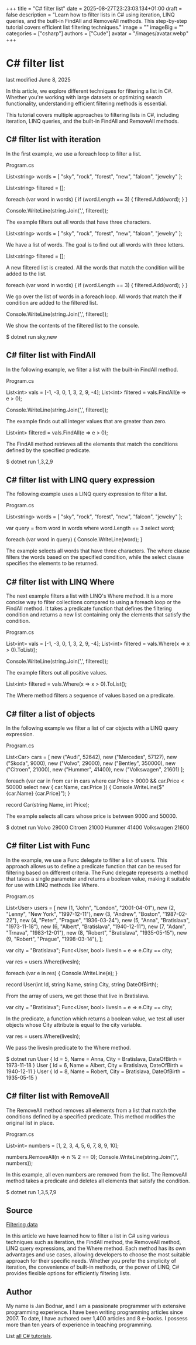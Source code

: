 +++
title = "C# filter list"
date = 2025-08-27T23:23:03.134+01:00
draft = false
description = "Learn how to filter lists in C# using
iteration, LINQ queries, and the built-in FindAll and RemoveAll methods. This
step-by-step tutorial covers efficient list filtering techniques."
image = ""
imageBig = ""
categories = ["csharp"]
authors = ["Cude"]
avatar = "/images/avatar.webp"
+++

# C# filter list

last modified June 8, 2025

 

In this article, we explore different techniques for filtering a list in C#.
Whether you're working with large datasets or optimizing search functionality,
understanding efficient filtering methods is essential.

This tutorial covers multiple approaches to filtering lists in C#, including
iteration, LINQ queries, and the built-in FindAll and
RemoveAll methods. 

## C# filter list with iteration

In the first example, we use a foreach loop to filter a list.

Program.cs
  

List&lt;string&gt; words = [ "sky", "rock", "forest", "new",
    "falcon", "jewelry" ];

List&lt;string&gt; filtered = [];

foreach (var word in words)
{
    if (word.Length == 3)
    {
        filtered.Add(word);
    }
}

Console.WriteLine(string.Join(',', filtered));

The example filters out all words that have three characters.

List&lt;string&gt; words = [ "sky", "rock", "forest", "new",
    "falcon", "jewelry" ];

We have a list of words. The goal is to find out all words with three letters.

List&lt;string&gt; filtered = [];

A new filtered list is created. All the words that match the
condition will be added to the list.

foreach (var word in words)
{
    if (word.Length == 3)
    {
        filtered.Add(word);
    }
}

We go over the list of words in a foreach loop. All words that
match the if condition are added to the filtered list.

Console.WriteLine(string.Join(',', filtered));

We show the contents of the filtered list to the console.

$ dotnet run
sky,new

## C# filter list with FindAll

In the following example, we filter a list with the built-in FindAll
method.

Program.cs
  

List&lt;int&gt; vals = [-1, -3, 0, 1, 3, 2, 9, -4];
List&lt;int&gt; filtered = vals.FindAll(e =&gt; e &gt; 0);

Console.WriteLine(string.Join(',', filtered));

The example finds out all integer values that are greater than zero.

List&lt;int&gt; filtered = vals.FindAll(e =&gt; e &gt; 0);

The FindAll method retrieves all the elements that match the
conditions defined by the specified predicate.

$ dotnet run
1,3,2,9

## C# filter list with LINQ query expression

The following example uses a LINQ query expression to filter a list.

Program.cs
  

List&lt;string&gt; words = [ "sky", "rock", "forest", "new",
        "falcon", "jewelry" ];

var query = from word in words
            where word.Length == 3
            select word;

foreach (var word in query)
{
    Console.WriteLine(word);
}

The example selects all words that have three characters. The where
clause filters the words based on the specified condition, while the
select clause specifies the elements to be returned.

## C# filter list with LINQ Where

The next example filters a list with LINQ's Where method.
It is a more concise way to filter collections compared to using a
foreach loop or the FindAll method. It takes a
predicate function that defines the filtering condition and returns a new
list containing only the elements that satisfy the condition.

Program.cs
  

List&lt;int&gt; vals = [-1, -3, 0, 1, 3, 2, 9, -4];
List&lt;int&gt; filtered = vals.Where(x =&gt; x &gt; 0).ToList();

Console.WriteLine(string.Join(',', filtered));

The example filters out all positive values.

List&lt;int&gt; filtered = vals.Where(x =&gt; x &gt; 0).ToList();

The Where method filters a sequence of values based on a predicate.

## C# filter a list of objects

In the following example we filter a list of car objects with a LINQ query
expression.

Program.cs
  

List&lt;Car&gt; cars =
[
    new ("Audi", 52642),
    new ("Mercedes", 57127),
    new ("Skoda", 9000),
    new ("Volvo", 29000),
    new ("Bentley", 350000),
    new ("Citroen", 21000),
    new ("Hummer", 41400),
    new ("Volkswagen", 21601)
];

foreach (var car in from car in cars
                    where car.Price &gt; 9000 &amp;&amp; car.Price &lt; 50000
                    select new { car.Name, car.Price })
{
    Console.WriteLine($"{car.Name} {car.Price}");
}

record Car(string Name, int Price);

The example selects all cars whose price is between 9000 and 50000.

$ dotnet run
Volvo 29000
Citroen 21000
Hummer 41400
Volkswagen 21600

## C# filter List with Func

In the example, we use a Func delegate to filter a list of users.
This approach allows us to define a predicate function that can be reused
for filtering based on different criteria. The Func delegate
represents a method that takes a single parameter and returns a boolean value,
making it suitable for use with LINQ methods like Where.

Program.cs
  

List&lt;User&gt; users =
[
    new (1, "John", "London", "2001-04-01"),
    new (2, "Lenny", "New York", "1997-12-11"),
    new (3, "Andrew", "Boston", "1987-02-22"),
    new (4, "Peter", "Prague", "1936-03-24"),
    new (5, "Anna", "Bratislava", "1973-11-18"),
    new (6, "Albert", "Bratislava", "1940-12-11"),
    new (7, "Adam", "Trnava", "1983-12-01"),
    new (8, "Robert", "Bratislava", "1935-05-15"),
    new (9, "Robert", "Prague", "1998-03-14"),
];

var city = "Bratislava";
Func&lt;User, bool&gt; livesIn = e =&gt; e.City == city;

var res = users.Where(livesIn);

foreach (var e in res)
{
    Console.WriteLine(e);
}

record User(int Id, string Name, string City, string DateOfBirth);

From the array of users, we get those that live in Bratislava.

var city = "Bratislava";
Func&lt;User, bool&gt; livesIn = e =&gt; e.City == city;

In the predicate, a function which returns a boolean value, we test all user
objects whose City attribute is equal to the city
variable.

var res = users.Where(livesIn);

We pass the livesIn predicate to the Where method.

$ dotnet run
User { Id = 5, Name = Anna, City = Bratislava, DateOfBirth = 1973-11-18 }
User { Id = 6, Name = Albert, City = Bratislava, DateOfBirth = 1940-12-11 }
User { Id = 8, Name = Robert, City = Bratislava, DateOfBirth = 1935-05-15 }

## C# filter list with RemoveAll

The RemoveAll method removes all elements from a list that match
the conditions defined by a specified predicate. This method modifies the
original list in place.

Program.cs
  

List&lt;int&gt; numbers = [1, 2, 3, 4, 5, 6, 7, 8, 9, 10];

numbers.RemoveAll(n =&gt; n % 2 == 0);
Console.WriteLine(string.Join(",", numbers));

In this example, all even numbers are removed from the list. The
RemoveAll method takes a predicate and deletes all elements that
satisfy the condition.

$ dotnet run
1,3,5,7,9

## Source

[Filtering data](https://learn.microsoft.com/en-us/dotnet/csharp/programming-guide/concepts/linq/filtering-data)

In this article we have learned how to filter a list in C# using various
techniques such as iteration, the FindAll method, the 
RemoveAll method, LINQ query expressions, and the
Where method. Each method has its own advantages and use cases,
allowing developers to choose the most suitable approach for their specific
needs. Whether you prefer the simplicity of iteration, the convenience of
built-in methods, or the power of LINQ, C# provides flexible options for
efficiently filtering lists.

## Author

My name is Jan Bodnar, and I am a passionate programmer with extensive
programming experience. I have been writing programming articles since 2007.
To date, I have authored over 1,400 articles and 8 e-books. I possess more
than ten years of experience in teaching programming.

List [all C# tutorials](/csharp/).